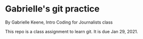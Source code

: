 # Gabrielle's git practice

By Gabrielle Keene, Intro Coding for Journalists class

This repo is a class assignment to learn git. It is due Jan 29, 2021.
